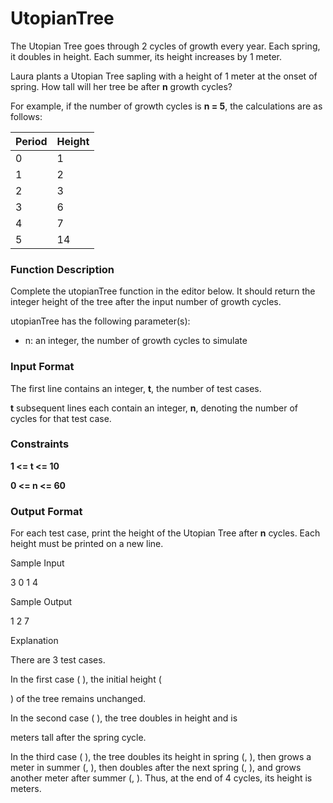 # UtopianTree

The Utopian Tree goes through 2 cycles of growth every year. Each spring, it doubles in height. Each summer, its height increases by 1 meter.

Laura plants a Utopian Tree sapling with a height of 1 meter at the onset of spring. How tall will her tree be after **n** growth cycles?

For example, if the number of growth cycles is **n = 5**, the calculations are as follows:

| Period | Height |
| --- | --- |
| 0 | 1 |
| 1 | 2 |
| 2 | 3 |
| 3 | 6 |
| 4 | 7 |
| 5 | 14 |

### Function Description

Complete the utopianTree function in the editor below. It should return the integer height of the tree after the input number of growth cycles.

utopianTree has the following parameter(s):

- n: an integer, the number of growth cycles to simulate

### Input Format

The first line contains an integer, **t**, the number of test cases.

**t** subsequent lines each contain an integer, **n**, denoting the number of cycles for that test case.

### Constraints

**1 <= t <= 10**

**0 <= n <= 60**

### Output Format

For each test case, print the height of the Utopian Tree after **n** cycles. Each height must be printed on a new line.

Sample Input

3
0
1
4

Sample Output

1
2
7

Explanation

There are 3 test cases.

In the first case (
), the initial height (

) of the tree remains unchanged.

In the second case (
), the tree doubles in height and is

meters tall after the spring cycle.

In the third case (
), the tree doubles its height in spring (, ), then grows a meter in summer (, ), then doubles after the next spring (, ), and grows another meter after summer (, ). Thus, at the end of 4 cycles, its height is meters.
